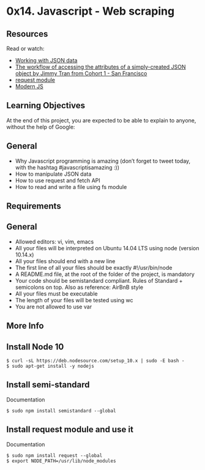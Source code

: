 # 0x14. Javascript - Web scraping
## Resources
Read or watch:

- [Working with JSON data](https://intranet.hbtn.io/rltoken/RmDpb2gJfPrMar05QdxYvw)
- [The workflow of accessing the attributes of a simply-created JSON object by Jimmy Tran from Cohort 1 - San Francisco](https://intranet.hbtn.io/rltoken/ibqGcS_YNbtWO8nPIlM2Ug)
- [request module](https://intranet.hbtn.io/rltoken/9L4UYvlIwDVDoObD7zpJZQ)
- [Modern JS](https://intranet.hbtn.io/rltoken/Zf5LCjoTEuIXWWxoH_dGVQ)

## Learning Objectives
At the end of this project, you are expected to be able to explain to anyone, without the help of Google:

## General
- Why Javascript programming is amazing (don’t forget to tweet today, with the hashtag #javascriptisamazing :))
- How to manipulate JSON data
- How to use request and fetch API
- How to read and write a file using fs module

## Requirements
## General
- Allowed editors: vi, vim, emacs
- All your files will be interpreted on Ubuntu 14.04 LTS using node (version 10.14.x)
- All your files should end with a new line
- The first line of all your files should be exactly #!/usr/bin/node
- A README.md file, at the root of the folder of the project, is mandatory
- Your code should be semistandard compliant. Rules of Standard + semicolons on top. Also as reference: AirBnB style
- All your files must be executable
- The length of your files will be tested using wc
- You are not allowed to use var

## More Info
## Install Node 10
```
$ curl -sL https://deb.nodesource.com/setup_10.x | sudo -E bash -
$ sudo apt-get install -y nodejs
```
## Install semi-standard
Documentation
```
$ sudo npm install semistandard --global
```
## Install request module and use it
Documentation
```
$ sudo npm install request --global
$ export NODE_PATH=/usr/lib/node_modules
```